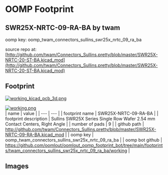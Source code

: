 # OOMP Footprint  
## SWR25X-NRTC-09-RA-BA  by twam  
  
oomp key: oomp_twam_connectors_sullins_swr25x_nrtc_09_ra_ba  
  
source repo at: [http://github.com/twam/Connectors_Sullins.pretty/blob/master/SWR25X-NRTC-20-ST-BA.kicad_mod](http://github.com/twam/Connectors_Sullins.pretty/blob/master/SWR25X-NRTC-20-ST-BA.kicad_mod)  
## Footprint  
  
[![working_kicad_pcb_3d.png](working_kicad_pcb_3d_600.png)](working_kicad_pcb_3d.png)  
  
[![working.png](working_600.png)](working.png)  
| name | value | 
| --- | --- | 
| footprint name | SWR25X-NRTC-09-RA-BA | 
| footprint description | Sullins SWR25X Series Single Row Wafer 2.54 mm Contact Centers, Right Angle | 
| number of pads | 9 | 
| github path | http://github.com/twam/Connectors_Sullins.pretty/blob/master/SWR25X-NRTC-09-RA-BA.kicad_mod | 
| oomp key | oomp_twam_connectors_sullins_swr25x_nrtc_09_ra_ba | 
| oomp bot github | https://github.com/oomlout/oomlout_oomp_footprint_bot/tree/main/footprints/twam_connectors_sullins_swr25x_nrtc_09_ra_ba/working | 
## Images  
